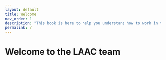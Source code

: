 ```yaml
---
layout: default
title: Welcome
nav_order: 1
description: "This book is here to help you understans how to work in the lab"
permalink: /
---
```


# Welcome to the LAAC team